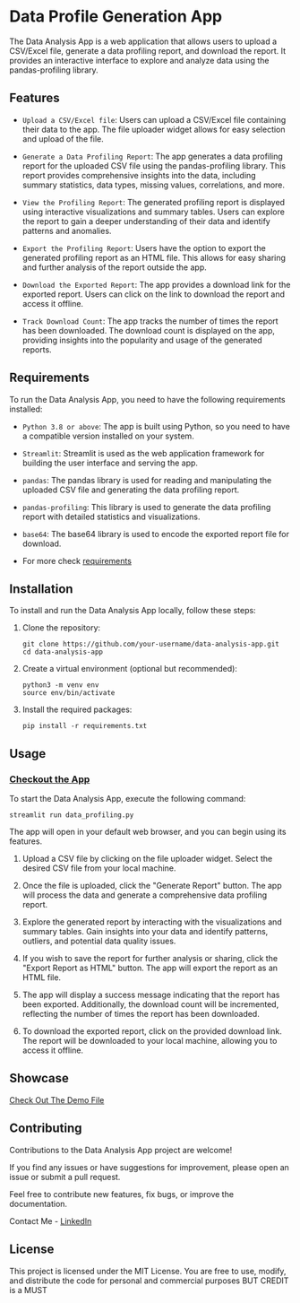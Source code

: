 # Data Profile Generation App

The Data Analysis App is a web application that allows users to upload a CSV/Excel file, generate a data profiling report, and download the report. It provides an interactive interface to explore and analyze data using the pandas-profiling library.

## Features

- ```Upload a CSV/Excel file```: Users can upload a CSV/Excel file containing their data to the app. The file uploader widget allows for easy selection and upload of the file.

- ```Generate a Data Profiling Report```: The app generates a data profiling report for the uploaded CSV file using the pandas-profiling library. This report provides comprehensive insights into the data, including summary statistics, data types, missing values, correlations, and more.

- ```View the Profiling Report```: The generated profiling report is displayed using interactive visualizations and summary tables. Users can explore the report to gain a deeper understanding of their data and identify patterns and anomalies.

- ```Export the Profiling Report```: Users have the option to export the generated profiling report as an HTML file. This allows for easy sharing and further analysis of the report outside the app.

- ```Download the Exported Report```: The app provides a download link for the exported report. Users can click on the link to download the report and access it offline.

- ```Track Download Count```: The app tracks the number of times the report has been downloaded. The download count is displayed on the app, providing insights into the popularity and usage of the generated reports.

## Requirements

To run the Data Analysis App, you need to have the following requirements installed:

- ```Python 3.8 or above```: The app is built using Python, so you need to have a compatible version installed on your system.

- ```Streamlit```: Streamlit is used as the web application framework for building the user interface and serving the app.

- ```pandas```: The pandas library is used for reading and manipulating the uploaded CSV file and generating the data profiling report.

- ```pandas-profiling```: This library is used to generate the data profiling report with detailed statistics and visualizations.

- ```base64```: The base64 library is used to encode the exported report file for download.

- For more check [requirements](https://github.com/soopertramp/data-analysis-app/blob/main/requirements.txt)

## Installation

To install and run the Data Analysis App locally, follow these steps:

1. Clone the repository:

   ```shell
   git clone https://github.com/your-username/data-analysis-app.git
   cd data-analysis-app
   
2. Create a virtual environment (optional but recommended):

    ```shell
    python3 -m venv env
    source env/bin/activate

3. Install the required packages:

    ```shell
    pip install -r requirements.txt

## Usage

### [Checkout the App](https://data-profile-generation.streamlit.app/)

To start the Data Analysis App, execute the following command:

    streamlit run data_profiling.py
    
The app will open in your default web browser, and you can begin using its features.

1. Upload a CSV file by clicking on the file uploader widget. Select the desired CSV file from your local machine.

2. Once the file is uploaded, click the "Generate Report" button. The app will process the data and generate a comprehensive data profiling report.

3. Explore the generated report by interacting with the visualizations and summary tables. Gain insights into your data and identify patterns, outliers, and potential data quality issues.

4. If you wish to save the report for further analysis or sharing, click the "Export Report as HTML" button. The app will export the report as an HTML file.

5. The app will display a success message indicating that the report has been exported. Additionally, the download count will be incremented, reflecting the number of times the report has been downloaded.

6. To download the exported report, click on the provided download link. The report will be downloaded to your local machine, allowing you to access it offline.

## Showcase

[Check Out The Demo File](https://soopertramp.github.io/data-profile-generation/)

## Contributing
Contributions to the Data Analysis App project are welcome! 

If you find any issues or have suggestions for improvement, please open an issue or submit a pull request. 

Feel free to contribute new features, fix bugs, or improve the documentation.

Contact Me - [LinkedIn](https://www.linkedin.com/in/pradeepchandra-reddy-s-c/)

## License
This project is licensed under the MIT License. You are free to use, modify, and distribute the code for personal and commercial purposes BUT CREDIT is a MUST  
